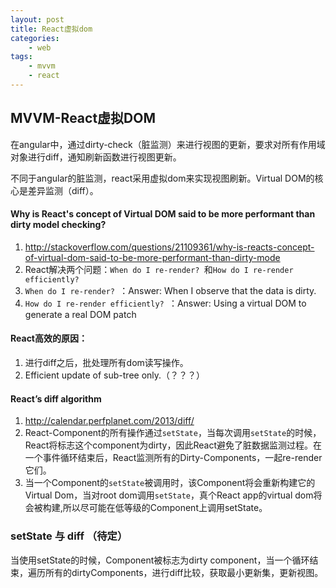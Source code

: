 ```yaml
---
layout: post
title: React虚拟dom
categories:
    - web
tags:
    - mvvm
    - react
---
```


## MVVM-React虚拟DOM
在angular中，通过dirty-check（脏监测）来进行视图的更新，要求对所有作用域对象进行diff，通知刷新函数进行视图更新。

不同于angular的脏监测，react采用虚拟dom来实现视图刷新。Virtual DOM的核心是差异监测（diff）。

#### Why is React's concept of Virtual DOM said to be more performant than dirty model checking?
1. <http://stackoverflow.com/questions/21109361/why-is-reacts-concept-of-virtual-dom-said-to-be-more-performant-than-dirty-mode>
2. React解决两个问题：`When do I re-render? `和`How do I re-render efficiently? `
3. `When do I re-render? `：Answer: When I observe that the data is dirty.
4. `How do I re-render efficiently? `：Answer: Using a virtual DOM to generate a real DOM patch

<!-- more -->

#### React高效的原因：
1. 进行diff之后，批处理所有dom读写操作。
2. Efficient update of sub-tree only.（？？？）

#### React’s diff algorithm
1. <http://calendar.perfplanet.com/2013/diff/>
2. React-Component的所有操作通过`setState`，当每次调用`setState`的时候，React将标志这个component为dirty，因此React避免了脏数据监测过程。在一个事件循环结束后，React监测所有的Dirty-Components，一起re-render它们。
3. 当一个Component的`setState`被调用时，该Component将会重新构建它的Virtual Dom，当对root dom调用`setState`，真个React app的virtual dom将会被构建,所以尽可能在低等级的Component上调用setState。

### setState 与 diff （待定）
当使用setState的时候，Component被标志为dirty component，当一个循环结束，遍历所有的dirtyComponents，进行diff比较，获取最小更新集，更新视图。
